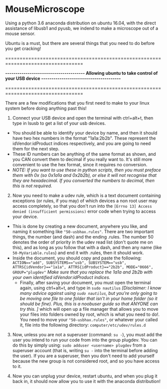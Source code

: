 # MouseMicroscope
Using a python 3.6 anaconda distribution on ubuntu 16.04, with the direct assistance of libusb1 and pyusb, we indend to make a microscope out of a mouse sensor. 

Ubuntu is a must, but there are several things that you need to do before you get cracking!

=================================================================================

**--------------------------------------- Allowing ubuntu to take control of your USB device ---------------------------------------**

=================================================================================

There are a few modifications that you first need to make to your linux system before doing anything past this!

1. Connect your USB device and open the terminal with ctrl+alt+t, then type in lsusb to get a list of your usb devices. 
  - You should be able to identify your device by name, and then it should have two hex numbers in the format "1a1a:2b2b". These represent the idVendor:idProduct indices respectively, and you are going to need them for the next step. 
  - These ID numbers can be anything of the same format as shown, and you CAN convert them to decimal if you really want to. It's still more convenient to use the hex format, since it requires no conversion. 
  - *NOTE: If you want to use these in python scripts, then you must preface them with 0x (so 0x1a1a and 0x2b2b), or else it will not recognise that they are hexadecimal. If you converted the numbers to decimal, then this is not required.* 
  
2. Now you need to make a udev rule, which is a text document containing exceptions (or rules, if you may) of which devices a non root user may access completely, so that you don't run into the `[Errno 13] Access denied (insufficient permissions)` error code when trying to access your device.
  - This is done by creating a new document, anywhere you like, and naming it something like `"50-usbhax.rules"`. There are two important things, the number (and dash) and the ending .rules. The number 50 denotes the order of priority in the udev read list (don't quote me on this), and as long as you follow that with a dash, and then any name (like `50-MyVariable.rules`) and end it with .rules, then it should work.
  - Inside the document, you should copy and paste the following:  
    `ACTION=="add", SUBSYSTEMS=="usb", SUBSYSTEM=="usb", ATTRS{idVendor}=="1a1a", ATTRS{idProduct}=="2b2b", MODE="0666", GROUP="plugdev"`
    *Make sure that you replace the 1a1a and 2b2b with your own identified idVendor:idProduct indices.*
    - Finally, after saving your document, you must open the terminal again, using ctrl+alt+t, and type in `sudo nautilus` *[Disclaimer: I know many advice against using `sudo nautilus`, but you're only going to be moving one file to one folder that isn't in your home folder (so it should be fine). Plus, this is a noobuser guide so that ANYONE can try this. ]* which will open up a file manager that allows you to move your files into folders owned by root, which is what you need to do!. You need to move your `"50-usbhax.rules"`, or whatever your called it, file into the following directory:
      `computer/etc/udev/rules.d`
  
3. Now, unless you are not a superuser (command: `su -`), you must add the user you intend to run your code from into the group plugdev. You can do this by simply using: `sudo adduser <username> plugdev` from a superuser account (that is, writing `su -` into the terminal before adding the user). If you are a superuser, then you don't need to add yourself because the new group is not considered root, and so you have access to it.

4. Now you can unplug your device, restart ubuntu, and when you plug it back in, it should now allow you to use it with the anaconda distribution!
